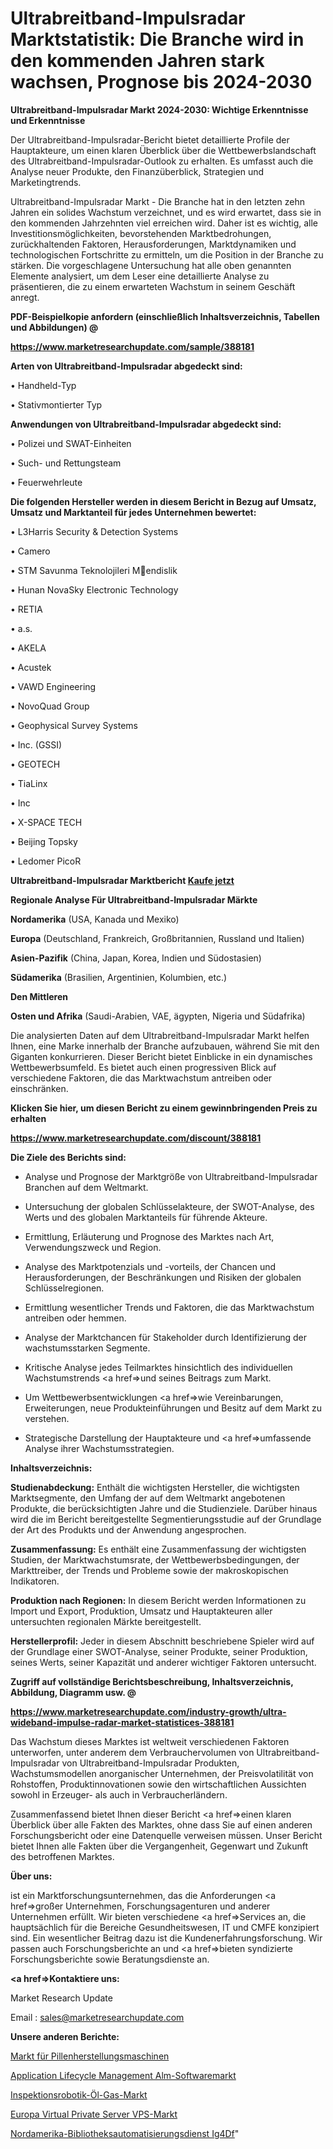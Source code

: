 # Ultrabreitband-Impulsradar Marktstatistik: Die Branche wird in den kommenden Jahren stark wachsen, Prognose bis 2024-2030

<strong>Ultrabreitband-Impulsradar Markt 2024-2030: Wichtige Erkenntnisse und Erkenntnisse</strong>

Der Ultrabreitband-Impulsradar-Bericht bietet detaillierte Profile der Hauptakteure, um einen klaren Überblick über die Wettbewerbslandschaft des Ultrabreitband-Impulsradar-Outlook zu erhalten. Es umfasst auch die Analyse neuer Produkte, den Finanzüberblick, Strategien und Marketingtrends.

Ultrabreitband-Impulsradar Markt - Die Branche hat in den letzten zehn Jahren ein solides Wachstum verzeichnet, und es wird erwartet, dass sie in den kommenden Jahrzehnten viel erreichen wird. Daher ist es wichtig, alle Investitionsmöglichkeiten, bevorstehenden Marktbedrohungen, zurückhaltenden Faktoren, Herausforderungen, Marktdynamiken und technologischen Fortschritte zu ermitteln, um die Position in der Branche zu stärken. Die vorgeschlagene Untersuchung hat alle oben genannten Elemente analysiert, um dem Leser eine detaillierte Analyse zu präsentieren, die zu einem erwarteten Wachstum in seinem Geschäft anregt.



<strong><b>PDF-Beispielkopie anfordern (einschließlich Inhaltsverzeichnis, Tabellen und Abbildungen) @ </b></strong>

<strong><a href=https://www.marketresearchupdate.com/sample/388181>

<strong>https://www.marketresearchupdate.com/sample/388181</u></a></strong></strong>



<strong>Arten von Ultrabreitband-Impulsradar abgedeckt sind:</strong>

• Handheld-Typ

• Stativmontierter Typ



<strong>Anwendungen von Ultrabreitband-Impulsradar abgedeckt sind:</strong>

• Polizei und SWAT-Einheiten

• Such- und Rettungsteam

• Feuerwehrleute



<strong>Die folgenden Hersteller werden in diesem Bericht in Bezug auf Umsatz, Umsatz und Marktanteil für jedes Unternehmen bewertet:</strong>

• L3Harris Security & Detection Systems

• Camero

• STM Savunma Teknolojileri Mendislik

• Hunan NovaSky Electronic Technology

• RETIA

• a.s.

• AKELA

• Acustek

• VAWD Engineering

• NovoQuad Group

• Geophysical Survey Systems

• Inc. (GSSI)

• GEOTECH

• TiaLinx

• Inc

• X-SPACE TECH

• Beijing Topsky

• Ledomer PicoR



<strong>Ultrabreitband-Impulsradar Marktbericht <a href=https://www.marketresearchupdate.com/buynow/388181>Kaufe jetzt</a></strong>



<strong>Regionale Analyse Für Ultrabreitband-Impulsradar Märkte</strong>



<strong>Nordamerika</strong> (USA, Kanada und Mexiko)



<strong>Europa</strong> (Deutschland, Frankreich, Großbritannien, Russland und Italien)



<strong>Asien-Pazifik</strong> (China, Japan, Korea, Indien und Südostasien)



<strong>Südamerika</strong> (Brasilien, Argentinien, Kolumbien, etc.)



<strong>Den Mittleren</strong> 

<strong>Osten und Afrika</strong> (Saudi-Arabien, VAE, ägypten, Nigeria und Südafrika)

Die analysierten Daten auf dem Ultrabreitband-Impulsradar Markt helfen Ihnen, eine Marke innerhalb der Branche aufzubauen, während Sie mit den Giganten konkurrieren. Dieser Bericht bietet Einblicke in ein dynamisches Wettbewerbsumfeld. Es bietet auch einen progressiven Blick auf verschiedene Faktoren, die das Marktwachstum antreiben oder einschränken.



<strong>Klicken Sie hier, um diesen Bericht zu einem gewinnbringenden Preis zu erhalten
</strong>

<strong><a href=https://www.marketresearchupdate.com/discount/388181>https://www.marketresearchupdate.com/discount/388181</b></u></strong></a>



<strong>Die Ziele des Berichts sind:</strong>

- Analyse und Prognose der Marktgröße von Ultrabreitband-Impulsradar Branchen auf dem Weltmarkt.

- Untersuchung der globalen Schlüsselakteure, der SWOT-Analyse, des Werts und des globalen Marktanteils für führende Akteure.

- Ermittlung, Erläuterung und Prognose des Marktes nach Art, Verwendungszweck und Region.

- Analyse des Marktpotenzials und -vorteils, der Chancen und Herausforderungen, der Beschränkungen und Risiken der globalen Schlüsselregionen.

- Ermittlung wesentlicher Trends und Faktoren, die das Marktwachstum antreiben oder hemmen.

- Analyse der Marktchancen für Stakeholder durch Identifizierung der wachstumsstarken Segmente.

- Kritische Analyse jedes Teilmarktes hinsichtlich des individuellen Wachstumstrends <a href=>und</a> seines Beitrags zum Markt.

- Um Wettbewerbsentwicklungen <a href=>wie</a> Vereinbarungen, Erweiterungen, neue Produkteinführungen und Besitz auf dem Markt zu verstehen.

- Strategische Darstellung der Hauptakteure und <a href=>umfas</a>sende Analyse ihrer Wachstumsstrategien.



<strong>Inhaltsverzeichnis:</strong>



<strong>Studienabdeckung:</strong> Enthält die wichtigsten Hersteller, die wichtigsten Marktsegmente, den Umfang der auf dem Weltmarkt angebotenen Produkte, die berücksichtigten Jahre und die Studienziele. Darüber hinaus wird die im Bericht bereitgestellte Segmentierungsstudie auf der Grundlage der Art des Produkts und der Anwendung angesprochen.



<strong>Zusammenfassung:</strong> Es enthält eine Zusammenfassung der wichtigsten Studien, der Marktwachstumsrate, der Wettbewerbsbedingungen, der Markttreiber, der Trends und Probleme sowie der makroskopischen Indikatoren.



<strong>Produktion nach Regionen:</strong> In diesem Bericht werden Informationen zu Import und Export, Produktion, Umsatz und Hauptakteuren aller untersuchten regionalen Märkte bereitgestellt.



<strong>Herstellerprofil:</strong> Jeder in diesem Abschnitt beschriebene Spieler wird auf der Grundlage einer SWOT-Analyse, seiner Produkte, seiner Produktion, seines Werts, seiner Kapazität und anderer wichtiger Faktoren untersucht.



<strong><b>Zugriff auf vollständige Berichtsbeschreibung, Inhaltsverzeichnis, Abbildung, Diagramm usw. @ </b></strong>

<strong><a href=https://www.marketresearchupdate.com/industry-growth/ultra-wideband-impulse-radar-market-statistices-388181>https://www.marketresearchupdate.com/industry-growth/ultra-wideband-impulse-radar-market-statistices-388181</a></strong>

Das Wachstum dieses Marktes ist weltweit verschiedenen Faktoren unterworfen, unter anderem dem Verbrauchervolumen von Ultrabreitband-Impulsradar von Ultrabreitband-Impulsradar Produkten, Wachstumsmodellen anorganischer Unternehmen, der Preisvolatilität von Rohstoffen, Produktinnovationen sowie den wirtschaftlichen Aussichten sowohl in Erzeuger- als auch in Verbraucherländern.

Zusammenfassend bietet Ihnen dieser Bericht <a href=>einen</a> klaren Überblick über alle Fakten des Marktes, ohne dass Sie auf einen anderen Forschungsbericht oder eine Datenquelle verweisen müssen. Unser Bericht bietet Ihnen alle Fakten über die Vergangenheit, Gegenwart und Zukunft des betroffenen Marktes.



<strong>Über uns:</strong>

 ist ein Marktforschungsunternehmen, das die Anforderungen <a href=>großer</a> Unternehmen, Forschungsagenturen und anderer Unternehmen erfüllt. Wir bieten verschiedene <a href=>Services</a> an, die hauptsächlich für die Bereiche Gesundheitswesen, IT und CMFE konzipiert sind. Ein wesentlicher Beitrag dazu ist die Kundenerfahrungsforschung. Wir passen auch Forschungsberichte an und <a href=>bieten</a> syndizierte Forschungsberichte sowie Beratungsdienste an.



<strong><a href=>Kontaktiere uns:</a></strong>

Market Research Update

Email : sales@marketresearchupdate.com



<strong>Unsere anderen Berichte:</strong>

<a href=https://www.linkedin.com/pulse/pill-making-machine-market-2023-challenges-business-overview>Markt für Pillenherstellungsmaschinen</a>

<a href=https://www.linkedin.com/pulse/application-lifecycle-management-alm-software-market-sizing>Application Lifecycle Management Alm-Softwaremarkt</a>

<a href=https://www.linkedin.com/pulse/inspection-robotics-oil-gas-market-size-industry>Inspektionsrobotik-Öl-Gas-Markt</a>

<a href=https://www.linkedin.com/pulse/europe-virtual-private-server-vps-market-2023>Europa Virtual Private Server VPS-Markt</a>

<a href=https://www.linkedin.com/pulse/north-america-library-automation-service-ig4df/>Nordamerika-Bibliotheksautomatisierungsdienst Ig4Df</a>"
